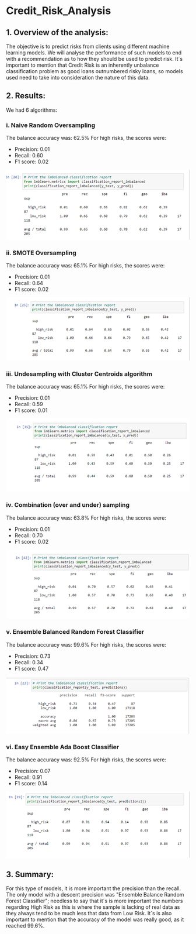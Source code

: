 # Credit_Risk_Analysis

## 1. Overview of the analysis: 
The objective is to predict risks from clients using different machine learning models. We will analyse the performance of such models to end with a recommendation as to how they should be used to predict risk.
It´s important to mention that Credit Risk is an inherently unbalance classification problem as good loans outnumbered risky loans, so models used need to take into consideration the nature of this data.

## 2. Results:
We had 6 algorithms:
### i.  Naive Random Oversampling
The balance accuracy was: 62.5%
For high risks, the scores were:
* Precision: 0.01
* Recall: 0.60
* F1 score: 0.02

![Algorithm1](https://github.com/karen-trena/Credit_Risk_Analysis/blob/main/Picture1.png)

### ii.  SMOTE Oversampling
The balance accuracy was: 65.1%
For high risks, the scores were:
* Precision: 0.01
* Recall: 0.64
* F1 score: 0.02

![Algorithm2](https://github.com/karen-trena/Credit_Risk_Analysis/blob/main/Picture2.png)

### iii.  Undesampling with Cluster Centroids algorithm
The balance accuracy was: 65.1%
For high risks, the scores were:
* Precision: 0.01
* Recall: 0.59
* F1 score: 0.01

![Algorithm3](https://github.com/karen-trena/Credit_Risk_Analysis/blob/main/Picture3.png)

### iv.  Combination (over and under) sampling
The balance accuracy was: 63.8%
For high risks, the scores were:
* Precision: 0.01
* Recall: 0.70
* F1 score: 0.02

![Algorithm4](https://github.com/karen-trena/Credit_Risk_Analysis/blob/main/Picture4.png)

### v.  Ensemble Balanced Random Forest Classifier
The balance accuracy was: 99.6%
For high risks, the scores were:
* Precision: 0.73
* Recall: 0.34
* F1 score: 0.47

![Algorithm5](https://github.com/karen-trena/Credit_Risk_Analysis/blob/main/Picture5.png)

### vi.  Easy Ensemble Ada Boost Classifier
The balance accuracy was: 92.5%
For high risks, the scores were:
* Precision: 0.07
* Recall: 0.91
* F1 score: 0.14

![Algorithm6](https://github.com/karen-trena/Credit_Risk_Analysis/blob/main/Picture6.png)

## 3. Summary:  
For this type of models, it is more important the precision than the recall. The only model with a descent precision was "Ensemble Balance Random Forest Classifier"; needless to say that it´s is more important the numbers regarding High Risk as this is where the sample is lacking of real data as they always tend to be much less that data from Low Risk. It´s is also important to mention that the accuracy of the model was really good, as it reached 99.6%.
